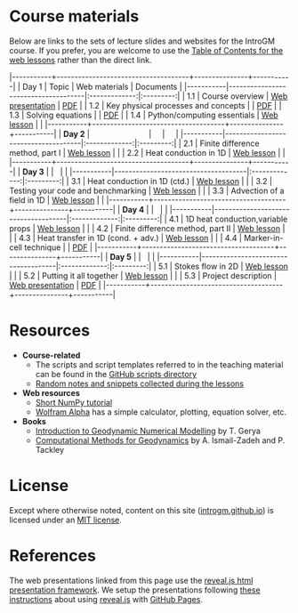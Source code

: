 Course materials
================

Below are links to the sets of lecture slides and websites for the IntroGM course.
If you prefer, you are welcome to use the [Table of Contents for the web lessons](https://introgm.github.io/lessons/#) rather than the direct link.

|-----------+-------------------------------------+---------------+-----------|
| Day 1     | Topic                               | Web materials | Documents |
|-----------|-------------------------------------|:-------------:|:---------:|
| 1.1       | Course overview                     | [Web presentation](https://introgm.github.io/slides/course-overview/) | [PDF](https://introgm.github.io/slides/course-overview/01-Course-overview.pdf) |
| 1.2       | Key physical processes and concepts |               | [PDF](https://introgm.github.io/slides/key-physical-processes-and-concepts/02-Key-physical-processes-and-concepts.pdf) |
| 1.3       | Solving equations                   |               | [PDF](https://introgm.github.io/slides/solving-equations/03-Solving-equations.pdf) |
| 1.4       | Python/computing essentials         | [Web lesson](https://introgm.github.io/lessons/python_essentials.html) |     |
|-----------+-------------------------------------+---------------+-----------|
| **Day 2** |                                     |               |           |
|-----------|-------------------------------------|:-------------:|:---------:|
| 2.1       | Finite difference method, part I    | [Web lesson](https://introgm.github.io/lessons/finite_differences_1.html) |     |
| 2.2       | Heat conduction in 1D               | [Web lesson](https://introgm.github.io/lessons/fd_heat_conduction.html) |     |
|-----------+-------------------------------------+---------------+-----------|
| **Day 3** |                                     |               |           |
|-----------|-------------------------------------|:-------------:|:---------:|
| 3.1       | Heat conduction in 1D (ctd.)        | [Web lesson](https://introgm.github.io/lessons/fd_heat_conduction.html) |           |
| 3.2       | Testing your code and benchmarking  | [Web lesson](https://introgm.github.io/lessons/testing-your-code.html) |           |
| 3.3       | Advection of a field in 1D          | [Web lesson](https://introgm.github.io/lessons/advection.html) |           |
|-----------+-------------------------------------+---------------+-----------|
| **Day 4** |                                     |               |           |
|-----------|-------------------------------------|:-------------:|:---------:|
| 4.1       | 1D heat conduction,variable props   | [Web lesson](https://introgm.github.io/lessons/fd_heat_conduction.html#spatially-varying-physical-parameters) |           |
| 4.2       | Finite difference method, part II   | [Web lesson](https://introgm.github.io/lessons/fd_part2.html) |           |
| 4.3       | Heat transfer in 1D (cond. + adv.)  | [Web lesson](https://introgm.github.io/lessons/full_heat.html) |           |
| 4.4       | Marker-in-cell technique            |               | [PDF](https://introgm.github.io/slides/marker-in-cell-technique/Marker-in-cell-technique.pdf) |
|-----------+-------------------------------------+---------------+-----------|
| **Day 5** |                                     |               |           |
|-----------|-------------------------------------|:-------------:|:---------:|
| 5.1       | Stokes flow in 2D                   | [Web lesson](https://introgm.github.io/lessons/2dstokes.html) |           |
| 5.2       | Putting it all together             | [Web lesson](https://introgm.github.io/lessons/putting-it-together.html) |           |
| 5.3       | Project description                 | [Web presentation](https://introgm.github.io/slides/project-overview/) | [PDF](https://introgm.github.io/slides/project-overview/project-overview.pdf) |
|-----------+-------------------------------------+---------------+-----------|

Resources
=========
- **Course-related**
  - The scripts and script templates referred to in the teaching material can be found in the [GitHub scripts directory](https://github.com/IntroGM/introgm.github.io/tree/master/teaching_material/docs/source/scripts)
  - [Random notes and snippets collected during the lessons](https://hackmd.io/JwZgrAZgphCMUFpgAYBsAjBAWWYsPXQwRGAGMssoyBDAdjoCZGg=#)
- **Web resources**
  - [Short NumPy tutorial](https://engineering.ucsb.edu/~shell/che210d/numpy.pdf)
  - [Wolfram Alpha](https://www.wolframalpha.com/examples/Math.html) has a simple calculator, plotting, equation solver, etc.
- **Books**
  - [Introduction to Geodynamic Numerical Modelling](http://www.cambridge.org/catalogue/catalogue.asp?isbn=9780521887540) by T. Gerya
  - [Computational Methods for Geodynamics](https://www.cambridge.org/core/books/computational-methods-for-geodynamics/D5F735F7A1549CA11A14C3AF9D6428DA) by A. Ismail-Zadeh and P. Tackley

License
=======
Except where otherwise noted, content on this site ([introgm.github.io](introgm.github.io)) is licensed under an [MIT license](LICENSE).

References
==========
The web presentations linked from this page use the [reveal.js html presentation framework](https://github.com/hakimel/reveal.js/).
We setup the presentations following [these instructions](https://www.chenhuijing.com/blog/revealjs-and-github-pages/#🎹) about using [reveal.js](https://github.com/hakimel/reveal.js/) with [GitHub Pages](https://pages.github.com/).
